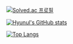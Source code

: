 [![Solved.ac
프로필](http://mazassumnida.wtf/api/v2/generate_badge?boj=jungwj1023)](https://solved.ac/jungwj1023)

[![Hyunul's GitHub stats](https://github-readme-stats.vercel.app/api?username=Hyunul)](https://github.com/Hyunul/github-readme-stats)

[![Top Langs](https://github-readme-stats.vercel.app/api/top-langs/?username=Hyunul&layout=compact)](https://github.com/Hyunul/github-readme-stats)
